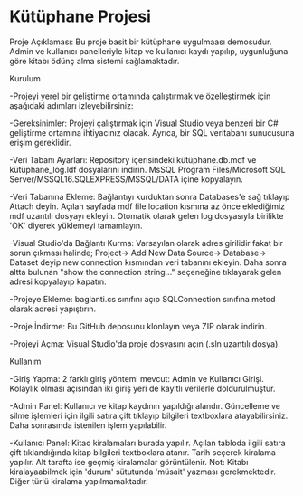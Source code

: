 # Kütüphane Projesi

Proje Açıklaması: Bu proje basit bir kütüphane uygulmaası demosudur. Admin ve kullanıcı panelleriyle kitap ve kullanıcı kaydı yapılıp, uygunluğuna göre kitabı ödünç alma sistemi sağlamaktadır. 

Kurulum

-Projeyi yerel bir geliştirme ortamında çalıştırmak ve özelleştirmek için aşağıdaki adımları izleyebilirsiniz:

-Gereksinimler: Projeyi çalıştırmak için Visual Studio veya benzeri bir C# geliştirme ortamına ihtiyacınız olacak. Ayrıca, bir SQL veritabanı sunucusuna erişim gereklidir.

-Veri Tabanı Ayarları: Repository içerisindeki kütüphane.db.mdf ve kütüphane_log.ldf dosyalarını indirin. MsSQL Program Files/Microsoft SQL Server/MSSQL16.SQLEXPRESS/MSSQL/DATA içine kopyalayın.

-Veri Tabanına Ekleme: Bağlantıyı kurduktan sonra Databases'e sağ tıklayıp Attach deyin. Açılan sayfada mdf file location kısmına az önce eklediğimiz mdf uzantılı dosyayı ekleyin. Otomatik olarak gelen log dosyasıyla birilikte 'OK' diyerek yüklemeyi tamamlayın.

-Visual Studio'da Bağlantı Kurma: Varsayılan olarak adres girilidir fakat bir sorun çıkması halinde; Project-> Add New Data Source-> Database-> Dataset deyip new connection kısmından veri tabanını ekleyin. Daha sonra altta bulunan "show the connection string..." seçeneğine tıklayarak gelen adresi kopyalayıp kapatın.

-Projeye Ekleme: baglanti.cs sınıfını açıp SQLConnection sınıfına metod olarak adresi yapıştırın.

-Proje İndirme: Bu GitHub deposunu klonlayın veya ZIP olarak indirin.

-Projeyi Açma: Visual Studio'da proje dosyasını açın (.sln uzantılı dosya).

Kullanım

-Giriş Yapma: 2 farklı giriş yöntemi mevcut: Admin ve Kullanıcı Girişi. Kolaylık olması açısından iki giriş yeri de kayıtlı verilerle doldurulmuştur.

-Admin Panel: Kullanıcı ve kitap kaydının yapıldığı alandır. Güncelleme ve silme işlemleri için ilgili satıra çift tıklayıp bilgileri textboxlara atayabilirsiniz. Daha sonrasında istenilen işlem yapılabilir.

-Kullanıcı Panel: Kitao kiralamaları burada yapılır. Açılan tabloda ilgili satıra çift tıklandığında kitap bilgileri textboxlara atanır. Tarih seçerek kiralama yapılır. Alt tarafta ise geçmiş kiralamalar görüntülenir.
Not: Kitabı kiralayaabilmek için 'durum' sütutunda 'müsait' yazması gerekmektedir. Diğer türlü kiralama yapılmamaktadır.

